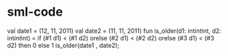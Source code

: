 sml-code
========
val date1 = (12, 11, 2011)
val date2 = (11, 11, 2011)
fun is_older(d1: int*int*int, d2: int*int*int) = 
   if (#1 d1) < (#1 d2) orelse (#2 d1) < (#2 d2) orelse (#3 d1) < (#3 d2)
   then
        0
    else
        1
is_older(date1 , date2);

